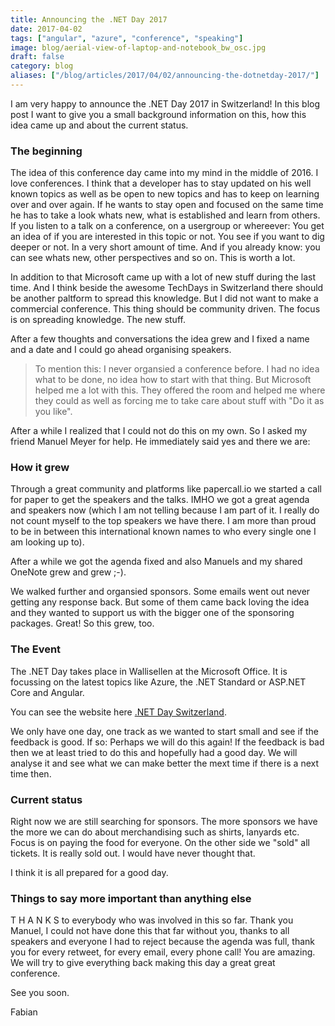 ```yaml
---
title: Announcing the .NET Day 2017
date: 2017-04-02
tags: ["angular", "azure", "conference", "speaking"]
image: blog/aerial-view-of-laptop-and-notebook_bw_osc.jpg
draft: false
category: blog
aliases: ["/blog/articles/2017/04/02/announcing-the-dotnetday-2017/"]
---
```


I am very happy to announce the .NET Day 2017 in Switzerland! In this blog post I want to give you a small background information on this, how this idea came up and about the current status.

### The beginning

The idea of this conference day came into my mind in the middle of 2016. I love conferences. I think that a developer has to stay updated on his well known topics as well as be open to new topics and has to keep on learning over and over again. If he wants to stay open and focused on the same time he has to take a look whats new, what is established and learn from others. If you listen to a talk on a conference, on a usergroup or whereever: You get an idea of if you are interested in this topic or not. You see if you want to dig deeper or not. In a very short amount of time. And if you already know: you can see whats new, other perspectives and so on. This is worth a lot.

In addition to that Microsoft came up with a lot of new stuff during the last time. And I think beside the awesome TechDays in Switzerland there should be another paltform to spread this knowledge. But I did not want to make a commercial conference. This thing should be community driven. The focus is on spreading knowledge. The new stuff.

After a few thoughts and conversations the idea grew and I fixed a name and a date and I could go ahead organising speakers.

> To mention this: I never organsied a conference before. I had no idea what to be done, no idea how to start with that thing. But Microsoft helped me a lot with this. They offered the room and helped me where they could as well as forcing me to take care about stuff with "Do it as you like".

After a while I realized that I could not do this on my own. So I asked my friend Manuel Meyer for help. He immediately said yes and there we are:

### How it grew

Through a great community and platforms like papercall.io we started a call for paper to get the speakers and the talks. IMHO we got a great agenda and speakers now (which I am not telling because I am part of it. I really do not count myself to the top speakers we have there. I am more than proud to be in between this international known names to who every single one I am looking up to).

After a while we got the agenda fixed and also Manuels and my shared OneNote grew and grew ;-).

We walked further and organsied sponsors. Some emails went out never getting any response back. But some of them came back loving the idea and they wanted to support us with the bigger one of the sponsoring packages. Great! So this grew, too.

### The Event

The .NET Day takes place in Wallisellen at the Microsoft Office. It is focussing on the latest topics like Azure, the .NET Standard or ASP.NET Core and Angular.

You can see the website here [.NET Day Switzerland](http://dotnetday.ch/).

We only have one day, one track as we wanted to start small and see if the feedback is good. If so: Perhaps we will do this again! If the feedback is bad then we at least tried to do this and hopefully had a good day. We will analyse it and see what we can make better the mext time if there is a next time then.

### Current status

Right now we are still searching for sponsors. The more sponsors we have the more we can do about merchandising such as shirts, lanyards etc. Focus is on paying the food for everyone. On the other side we "sold" all tickets. It is really sold out. I would have never thought that.

I think it is all prepared for a good day.

### Things to say more important than anything else

T H A N K S to everybody who was involved in this so far. Thank you Manuel, I could not have done this that far without you, thanks to all speakers and everyone I had to reject because the agenda was full, thank you for every retweet, for every email, every phone call! You are amazing. We will try to give everything back making this day a great great conference.

See you soon.

Fabian
